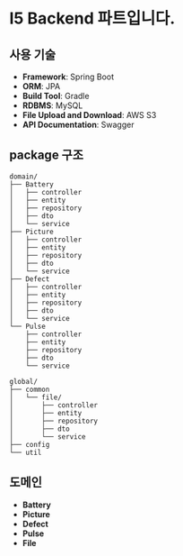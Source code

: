 # I5 Backend 파트입니다.

## 사용 기술
- **Framework**: Spring Boot
- **ORM**: JPA
- **Build Tool**: Gradle
- **RDBMS**: MySQL
- **File Upload and Download**: AWS S3
- **API Documentation**: Swagger

## package 구조
`````plaintext
domain/
├── Battery
│   ├── controller
│   ├── entity
│   ├── repository
│   ├── dto
│   └── service
├── Picture
│   ├── controller
│   ├── entity
│   ├── repository
│   ├── dto
│   └── service
├── Defect
│   ├── controller
│   ├── entity
│   ├── repository
│   ├── dto
│   └── service
└── Pulse
    ├── controller
    ├── entity
    ├── repository
    ├── dto
    └── service

global/
├── common
│   └── file/
│       ├── controller
│       ├── entity
│       ├── repository
│       ├── dto
│       └── service
├── config
└── util
`````

## 도메인

- **Battery**
- **Picture**
- **Defect**
- **Pulse**
- **File**
